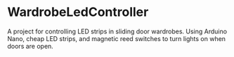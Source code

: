 # WardrobeLedController
A project for controlling LED strips in sliding door wardrobes. Using Arduino Nano, cheap LED strips, and magnetic reed switches to turn lights on when doors are open.
